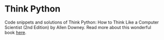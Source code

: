 # Think Python

Code snippets and solutions of Think Python: How to Think Like a Computer Scientist (2nd Edition) by Allen Downey. Read more about this wonderful book [here](https://greenteapress.com/wp/think-python-2e/).
